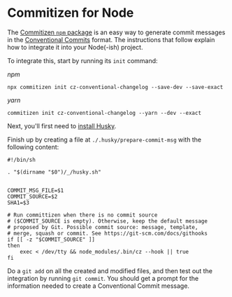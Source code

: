 <!-- @format -->

# Commitizen for Node

The [Commitizen `npm` package](https://www.npmjs.com/package/commitizen) is an
easy way to generate commit messages in the
[Conventional Commits](https://conventionalcommits.org/) format. The
instructions that follow explain how to integrate it into your Node(-ish)
project.

To integrate this, start by running its `init` command:

_npm_

```
npx commitizen init cz-conventional-changelog --save-dev --save-exact
```

_yarn_

```
commitizen init cz-conventional-changelog --yarn --dev --exact
```

Next, you'll first need to [install Husky](./husky.md).

Finish up by creating a file at `./.husky/prepare-commit-msg` with the following
content:

```
#!/bin/sh

. "$(dirname "$0")/_/husky.sh"


COMMIT_MSG_FILE=$1
COMMIT_SOURCE=$2
SHA1=$3

# Run committizen when there is no commit source
# ($COMMIT_SOURCE is empty). Otherwise, keep the default message
# proposed by Git. Possible commit source: message, template,
# merge, squash or commit. See https://git-scm.com/docs/githooks
if [[ -z "$COMMIT_SOURCE" ]]
then
	exec < /dev/tty && node_modules/.bin/cz --hook || true
fi
```

Do a `git add` on all the created and modified files, and then test out the integration by running `git commit`.  You should get a prompt for the information needed to create a Conventional Commit message.
